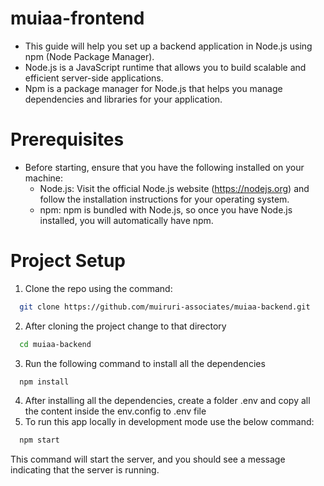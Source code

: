 # muiaa-frontend
- This guide will help you set up a backend application in Node.js using npm (Node Package Manager).
- Node.js is a JavaScript runtime that allows you to build scalable and efficient server-side applications.
- Npm is a package manager for Node.js that helps you manage dependencies and libraries for your application.

# Prerequisites
- Before starting, ensure that you have the following installed on your machine:
  - Node.js: Visit the official Node.js website (https://nodejs.org) and follow the installation instructions for your operating system.
  - npm: npm is bundled with Node.js, so once you have Node.js installed, you will automatically have npm.

# Project Setup

1. Clone the repo using the command:

```sh
  git clone https://github.com/muiruri-associates/muiaa-backend.git
```

2. After cloning the project change to that directory

```sh
  cd muiaa-backend
```

3. Run the following command to install all the dependencies

```sh
  npm install
```

4. After installing all the dependencies, create a folder .env and copy all the content inside the env.config to .env file
5. To run this app locally in development mode use the below command:

```sh
  npm start
```

This command will start the server, and you should see a message indicating that the server is running.
